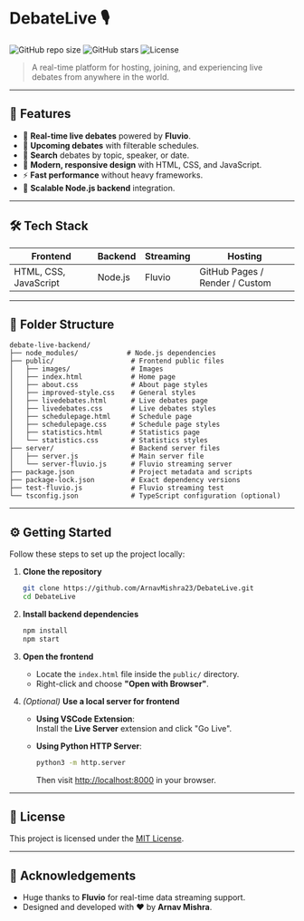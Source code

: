 # DebateLive 🎙️

![GitHub repo size](https://img.shields.io/github/repo-size/ArnavMishra23/DebateLive?color=blue)
![GitHub stars](https://img.shields.io/github/stars/ArnavMishra23/DebateLive?style=social)
![License](https://img.shields.io/github/license/ArnavMishra23/DebateLive)

> A real-time platform for hosting, joining, and experiencing live debates from anywhere in the world.

---

## 🚀 Features
- 🎥 **Real-time live debates** powered by **Fluvio**.
- 📅 **Upcoming debates** with filterable schedules.
- 🔎 **Search** debates by topic, speaker, or date.
- 🎨 **Modern, responsive design** with HTML, CSS, and JavaScript.
- ⚡ **Fast performance** without heavy frameworks.
- 🔧 **Scalable Node.js backend** integration.

---

## 🛠️ Tech Stack

| Frontend            | Backend  | Streaming | Hosting                         |
|---------------------|----------|-----------|---------------------------------|
| HTML, CSS, JavaScript| Node.js  | Fluvio    | GitHub Pages / Render / Custom |

---

## 🧩 Folder Structure

```
debate-live-backend/
├── node_modules/            # Node.js dependencies
├── public/                   # Frontend public files
│   ├── images/               # Images
│   ├── index.html            # Home page
│   ├── about.css             # About page styles
│   ├── improved-style.css    # General styles
│   ├── livedebates.html      # Live debates page
│   ├── livedebates.css       # Live debates styles
│   ├── schedulepage.html     # Schedule page
│   ├── schedulepage.css      # Schedule page styles
│   ├── statistics.html       # Statistics page
│   └── statistics.css        # Statistics styles
├── server/                   # Backend server files
│   ├── server.js             # Main server file
│   └── server-fluvio.js      # Fluvio streaming server
├── package.json              # Project metadata and scripts
├── package-lock.json         # Exact dependency versions
├── test-fluvio.js            # Fluvio streaming test
└── tsconfig.json             # TypeScript configuration (optional)
```

---

## ⚙️ Getting Started

Follow these steps to set up the project locally:

1. **Clone the repository**
   ```bash
   git clone https://github.com/ArnavMishra23/DebateLive.git
   cd DebateLive
   ```

2. **Install backend dependencies**
   ```bash
   npm install
   npm start
   ```

3. **Open the frontend**
   - Locate the `index.html` file inside the `public/` directory.
   - Right-click and choose **"Open with Browser"**.

4. *(Optional)* **Use a local server for frontend**

   - **Using VSCode Extension**:  
     Install the **Live Server** extension and click "Go Live".

   - **Using Python HTTP Server**:  
     ```bash
     python3 -m http.server
     ```
     Then visit [http://localhost:8000](http://localhost:8000) in your browser.

---

## 📜 License
This project is licensed under the [MIT License](LICENSE).

---

## 🙏 Acknowledgements
- Huge thanks to **Fluvio** for real-time data streaming support.
- Designed and developed with ❤️ by **Arnav Mishra**.

